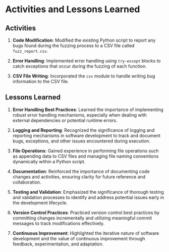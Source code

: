 # Activities and Lessons Learned

## Activities

1. **Code Modification**: Modified the existing Python script to report any bugs found during the fuzzing process to a CSV file called `fuzz_report.csv`.
   
2. **Error Handling**: Implemented error handling using `try-except` blocks to catch exceptions that occur during the fuzzing of each function.

3. **CSV File Writing**: Incorporated the `csv` module to handle writing bug information to the CSV file.

## Lessons Learned

1. **Error Handling Best Practices**: Learned the importance of implementing robust error handling mechanisms, especially when dealing with external dependencies or potential runtime errors.

2. **Logging and Reporting**: Recognized the significance of logging and reporting mechanisms in software development to track and document bugs, exceptions, and other issues encountered during execution.

3. **File Operations**: Gained experience in performing file operations such as appending data to CSV files and managing file naming conventions dynamically within a Python script.

4. **Documentation**: Reinforced the importance of documenting code changes and activities, ensuring clarity for future reference and collaboration.

5. **Testing and Validation**: Emphasized the significance of thorough testing and validation processes to identify and address potential issues early in the development lifecycle.

6. **Version Control Practices**: Practiced version control best practices by committing changes incrementally and utilizing meaningful commit messages to track modifications effectively.

7. **Continuous Improvement**: Highlighted the iterative nature of software development and the value of continuous improvement through feedback, experimentation, and adaptation.
